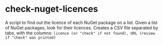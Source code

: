 # check-nuget-licences
A script to find out the licence of each NuGet package on a list.
Given a list of NuGet packages, look for their licences.
Creates a CSV file separated by tabs, with the columns:
`licence (or "check" if not found), URL (review if "check" was printed)`
